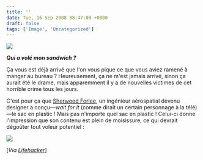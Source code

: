 ```yaml
---
title: ''
date: Tue, 16 Sep 2008 08:47:00 +0000
draft: false
tags: ['Image', 'Uncategorized']
---
```


![](https://madd0.files.wordpress.com/2008/09/rcxxgaq0ndxttla5khvpmolso1_500.jpg)

**_Qui a volé mon sandwich ?_**

Ça vous est déjà arrivé que l'on vous pique ce que vous aviez ramené à manger au bureau ? Heureusement, ça ne m'est jamais arrivé, sinon ça aurait été le drame, mais apparemment il y a de nouvelles victimes de cet horrible crime tous les jours.

C'est pour ça que [Sherwood Forlee](http://www.skforlee.com/), un ingénieur aérospatial devenu designer a conçu—_wait for it_ (comme dirait un certain personnage à la télé)—le sac en plastic ! Mais pas n'importe quel sac en plastic ! Celui-ci donne l'impression que son contenu est plein de moisissure, ce qui devrait dégoûter tout voleur potentiel :

[![](https://65.media.tumblr.com/RcxxGAQ0ndxtnsfeYTf7Idhoo1_500.jpg)](http://www.skforlee.com/independent_work/lunch_bag.html)

\[_Via_ [_Lifehacker_](http://lifehacker.com/5050046/anti+theft-lunch-bag-deters-sandwich-thieves)\]